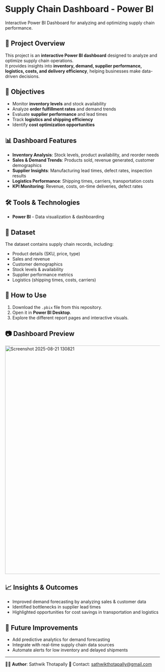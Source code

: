 # Supply Chain Dashboard - Power BI
Interactive Power BI Dashboard for analyzing and optimizing supply chain performance.

## 📌 Project Overview
This project is an **interactive Power BI dashboard** designed to analyze and optimize supply chain operations.  
It provides insights into **inventory, demand, supplier performance, logistics, costs, and delivery efficiency**, helping businesses make data-driven decisions.

## 🎯 Objectives
- Monitor **inventory levels** and stock availability  
- Analyze **order fulfillment rates** and demand trends  
- Evaluate **supplier performance** and lead times  
- Track **logistics and shipping efficiency**  
- Identify **cost optimization opportunities**

## 📊 Dashboard Features
- **Inventory Analysis**: Stock levels, product availability, and reorder needs  
- **Sales & Demand Trends**: Products sold, revenue generated, customer demographics  
- **Supplier Insights**: Manufacturing lead times, defect rates, inspection results  
- **Logistics Performance**: Shipping times, carriers, transportation costs  
- **KPI Monitoring**: Revenue, costs, on-time deliveries, defect rates  

## 🛠️ Tools & Technologies
- **Power BI** – Data visualization & dashboarding  

## 📂 Dataset
The dataset contains supply chain records, including:  
- Product details (SKU, price, type)  
- Sales and revenue  
- Customer demographics  
- Stock levels & availability  
- Supplier performance metrics  
- Logistics (shipping times, costs, carriers)  


## 🚀 How to Use
1. Download the `.pbix` file from this repository.  
2. Open it in **Power BI Desktop**.  
3. Explore the different report pages and interactive visuals.  

## 📷 Dashboard Preview
<img width="1334" height="742" alt="Screenshot 2025-08-21 130821" src="https://github.com/user-attachments/assets/20108ae2-ef05-4917-a506-541d907fcc79" />


## 📈 Insights & Outcomes
- Improved demand forecasting by analyzing sales & customer data  
- Identified bottlenecks in supplier lead times  
- Highlighted opportunities for cost savings in transportation and logistics  

## 📌 Future Improvements
- Add predictive analytics for demand forecasting  
- Integrate with real-time supply chain data sources  
- Automate alerts for low inventory and delayed shipments  

---

👨‍💻 **Author**: Sathwik Thotapally
📧 Contact: sathwikthotapally@gmail.com 
